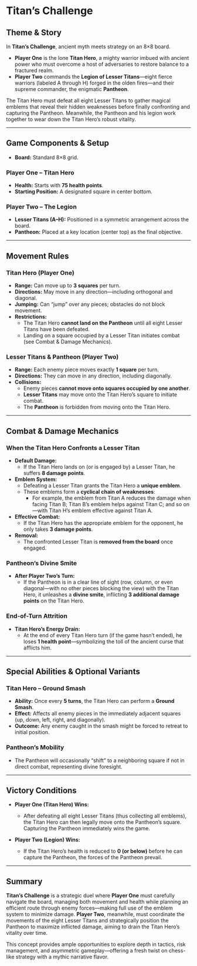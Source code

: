 # Titan’s Challenge

## Theme & Story

In **Titan’s Challenge**, ancient myth meets strategy on an 8×8 board.

- **Player One** is the lone **Titan Hero**, a mighty warrior imbued with ancient power who must overcome a host of adversaries to restore balance to a fractured realm.
- **Player Two** commands the **Legion of Lesser Titans**—eight fierce warriors (labeled A through H) forged in the olden fires—and their supreme commander, the enigmatic **Pantheon**.

The Titan Hero must defeat all eight Lesser Titans to gather magical emblems that reveal their hidden weaknesses before finally confronting and capturing the Pantheon. Meanwhile, the Pantheon and his legion work together to wear down the Titan Hero’s robust vitality.

---

## Game Components & Setup

- **Board:** Standard 8×8 grid.

### Player One – Titan Hero
- **Health:** Starts with **75 health points**.
- **Starting Position:** A designated square in center bottom.

### Player Two – The Legion
- **Lesser Titans (A–H):** Positioned in a symmetric arrangement across the board.
- **Pantheon:** Placed at a key location (center top) as the final objective.

---

## Movement Rules

### Titan Hero (Player One)
- **Range:** Can move up to **3 squares** per turn.
- **Directions:** May move in any direction—including orthogonal and diagonal.
- **Jumping:** Can “jump” over any pieces; obstacles do not block movement.
- **Restrictions:**
  - The Titan Hero **cannot land on the Pantheon** until all eight Lesser Titans have been defeated.
  - Landing on a square occupied by a Lesser Titan initiates combat (see Combat & Damage Mechanics).

### Lesser Titans & Pantheon (Player Two)
- **Range:** Each enemy piece moves exactly **1 square** per turn.
- **Directions:** They can move in any direction, including diagonally.
- **Collisions:**
  - Enemy pieces **cannot move onto squares occupied by one another**.
  - **Lesser Titans** may move onto the Titan Hero’s square to initiate combat.
  - The **Pantheon** is forbidden from moving onto the Titan Hero.

---

## Combat & Damage Mechanics

### When the Titan Hero Confronts a Lesser Titan
- **Default Damage:**  
  - If the Titan Hero lands on (or is engaged by) a Lesser Titan, he suffers **8 damage points**.
- **Emblem System:**  
  - Defeating a Lesser Titan grants the Titan Hero a **unique emblem**.
  - These emblems form a **cyclical chain of weaknesses**:
    - For example, the emblem from Titan A reduces the damage when facing Titan B; Titan B’s emblem helps against Titan C; and so on—with Titan H’s emblem effective against Titan A.
- **Effective Combat:**  
  - If the Titan Hero has the appropriate emblem for the opponent, he only takes **3 damage points**.
- **Removal:**  
  - The confronted Lesser Titan is **removed from the board** once engaged.

### Pantheon’s Divine Smite
- **After Player Two’s Turn:**
  - If the Pantheon is in a clear line of sight (row, column, or even diagonal—with no other pieces blocking the view) with the Titan Hero, it unleashes a **divine smite**, inflicting **3 additional damage points** on the Titan Hero.

### End-of-Turn Attrition
- **Titan Hero’s Energy Drain:**  
  - At the end of every Titan Hero turn (if the game hasn’t ended), he loses **1 health point**—symbolizing the toll of the ancient curse that afflicts him.

---

## Special Abilities & Optional Variants

### Titan Hero – Ground Smash
- **Ability:** Once every **5 turns**, the Titan Hero can perform a **Ground Smash**.
- **Effect:** Affects all enemy pieces in the immediately adjacent squares (up, down, left, right, and diagonally).
- **Outcome:** Any enemy caught in the smash might be forced to retreat to initial position.

### Pantheon’s Mobility
- The Pantheon will occasionally “shift” to a neighboring square if not in direct combat, representing divine foresight.

---

## Victory Conditions

- **Player One (Titan Hero) Wins:**  
  - After defeating all eight Lesser Titans (thus collecting all emblems), the Titan Hero can then legally move onto the Pantheon’s square. Capturing the Pantheon immediately wins the game.
  
- **Player Two (Legion) Wins:**  
  - If the Titan Hero’s health is reduced to **0 (or below)** before he can capture the Pantheon, the forces of the Pantheon prevail.

---

## Summary

**Titan’s Challenge** is a strategic duel where **Player One** must carefully navigate the board, managing both movement and health while planning an efficient route through enemy forces—making full use of the emblem system to minimize damage. **Player Two**, meanwhile, must coordinate the movements of the eight Lesser Titans and strategically position the Pantheon to maximize inflicted damage, aiming to drain the Titan Hero’s vitality over time.

This concept provides ample opportunities to explore depth in tactics, risk management, and asymmetric gameplay—offering a fresh twist on chess-like strategy with a mythic narrative flavor.
